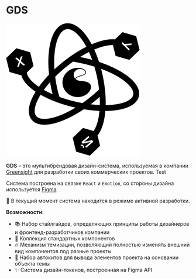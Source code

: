 # GDS

![Логотип GDS](public/images/logo/logo.svg)

**GDS** – это мультибрендовая дизайн-система, используемая в компании [Greensight](https://greensight.pro/) для разработки своих коммерческих проектов. Test

Система построена на связке `React` и `Emotion`, со стороны дизайна используется [Figma](https://www.figma.com/file/Udf9B3n8wEoykSGFhhrU0J/Greensight-DS).

🚧 В текущий момент система находится в режиме активной разработки.

**Возможности:**

-   📚 Набор стайлгайдов, определяющих принципы работы дизайнеров и фронтенд-разработчиков компании
-   🧱 Коллекция стандартных компонентов
-   🔥 Механизм темизации, позволяющий полностью изменять внешний вид компонентов под разные проекты
-   🤖 Набор автокитов для вывода элементов проекта на основании объекта темы
-   ✨ Система дизайн-токенов, построенная на Figma API
